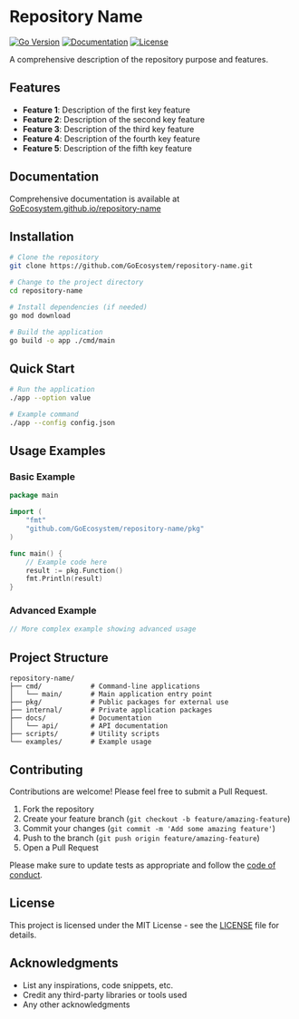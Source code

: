 # Repository Name

[![Go Version](https://img.shields.io/badge/Go-1.24+-00ADD8.svg)](https://go.dev/)
[![Documentation](https://img.shields.io/badge/docs-GoEcosystem-blue.svg)](https://goecosystem.github.io/repository-name/)
[![License](https://img.shields.io/badge/License-MIT-blue.svg)](https://opensource.org/licenses/MIT)

A comprehensive description of the repository purpose and features.

## Features

- **Feature 1**: Description of the first key feature
- **Feature 2**: Description of the second key feature
- **Feature 3**: Description of the third key feature
- **Feature 4**: Description of the fourth key feature
- **Feature 5**: Description of the fifth key feature

## Documentation

Comprehensive documentation is available at [GoEcosystem.github.io/repository-name](https://goecosystem.github.io/repository-name/)

## Installation

```bash
# Clone the repository
git clone https://github.com/GoEcosystem/repository-name.git

# Change to the project directory
cd repository-name

# Install dependencies (if needed)
go mod download

# Build the application
go build -o app ./cmd/main
```

## Quick Start

```bash
# Run the application
./app --option value

# Example command
./app --config config.json
```

## Usage Examples

### Basic Example

```go
package main

import (
    "fmt"
    "github.com/GoEcosystem/repository-name/pkg"
)

func main() {
    // Example code here
    result := pkg.Function()
    fmt.Println(result)
}
```

### Advanced Example

```go
// More complex example showing advanced usage
```

## Project Structure

```
repository-name/
├── cmd/            # Command-line applications
│   └── main/       # Main application entry point
├── pkg/            # Public packages for external use
├── internal/       # Private application packages
├── docs/           # Documentation
│   └── api/        # API documentation
├── scripts/        # Utility scripts
└── examples/       # Example usage
```

## Contributing

Contributions are welcome! Please feel free to submit a Pull Request.

1. Fork the repository
2. Create your feature branch (`git checkout -b feature/amazing-feature`)
3. Commit your changes (`git commit -m 'Add some amazing feature'`)
4. Push to the branch (`git push origin feature/amazing-feature`)
5. Open a Pull Request

Please make sure to update tests as appropriate and follow the [code of conduct](CODE_OF_CONDUCT.md).

## License

This project is licensed under the MIT License - see the [LICENSE](LICENSE) file for details.

## Acknowledgments

- List any inspirations, code snippets, etc.
- Credit any third-party libraries or tools used
- Any other acknowledgments

